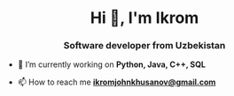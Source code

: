 <h1 align="center">Hi 👋, I'm Ikrom</h1>
<h3 align="center">Software developer from Uzbekistan</h3>

- 🔭 I’m currently working on **Python, Java, C++, SQL**

- 📫 How to reach me **ikromjohnkhusanov@gmail.com**

